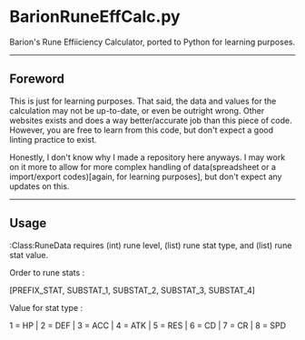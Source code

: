 # BarionRuneEffCalc.py
Barion's Rune Effiiciency Calculator, ported to Python for learning purposes.

---
Foreword
---
This is just for learning purposes. That said, the data and values for the calculation may not be up-to-date, or even be outright wrong. 
Other websites exists and does a way better/accurate job than this piece of code. However, you are free to learn from this code, but don't expect a good linting practice to exist.

Honestly, I don't know why I made a repository here anyways. I may work on it more to allow for more complex handling of data(spreadsheet or a import/export codes)[again, for learning purposes], but don't expect any updates on this.

---
Usage
---

:Class:RuneData requires (int) rune level, (list) rune stat type, and (list) rune stat value.

Order to rune stats :

[PREFIX_STAT, SUBSTAT_1, SUBSTAT_2, SUBSTAT_3, SUBSTAT_4]

Value for stat type :

1 = HP | 2 = DEF | 3 = ACC | 4 = ATK | 5 = RES | 6 = CD | 7 = CR | 8 = SPD

